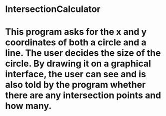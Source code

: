 # IntersectionCalculator
# This program asks for the x and y coordinates of both a circle and a line. The user decides the size of the circle. By drawing it on a graphical interface, the user can see and is also told by the program whether there are any intersection points and how many. 
